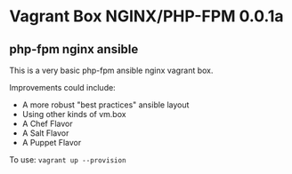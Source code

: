 Vagrant Box NGINX/PHP-FPM 0.0.1a
======================


## php-fpm nginx ansible 

This is a very basic php-fpm ansible nginx vagrant box.  

Improvements could include:
* A more robust "best practices" ansible layout
* Using other kinds of vm.box
* A Chef Flavor
* A Salt Flavor
* A Puppet Flavor 

To use: `vagrant up --provision`

